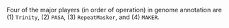 Four of the major players (in order of operation) in genome annotation are (1) `Trinity`, (2) `PASA`, (3) `RepeatMasker`, and (4) `MAKER`.
